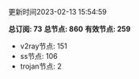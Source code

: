 更新时间2023-02-13 15:54:59

**总订阅: 73**
**总节点: 860**
**有效节点: 259**
- v2ray节点: 151
- ss节点: 106
- trojan节点: 2
